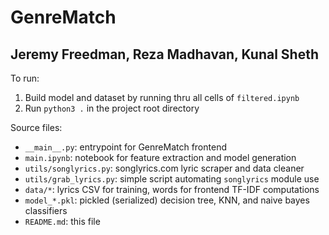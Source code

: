 # GenreMatch
## Jeremy Freedman, Reza Madhavan, Kunal Sheth

To run:
1. Build model and dataset by running thru all cells of `filtered.ipynb`
2. Run `python3 .` in the project root directory

Source files:
- `__main__.py`: entrypoint for GenreMatch frontend
- `main.ipynb`: notebook for feature extraction and model generation
- `utils/songlyrics.py`: songlyrics.com lyric scraper and data cleaner
- `utils/grab_lyrics.py`: simple script automating `songlyrics` module use
- `data/*`: lyrics CSV for training, words for frontend TF-IDF computations
- `model_*.pkl`: pickled (serialized) decision tree, KNN, and naive bayes 
classifiers
- `README.md`: this file
